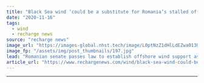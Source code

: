 ```yaml
---
title: "Black Sea wind ‘could be a substitute for Romania’s stalled offshore gas projects’ -  report"
date: "2020-11-16"
tags: 
  - wind
  - recharge news
source: "recharge news"
image_url: "https://images-global.nhst.tech/image/L0ptNzZ1dHlLdEZwa013UGJYeHBXdENYN0xHb0tZN1hNUHpiZVh3MmEycz0=/nhst/binary/58ad68c9ee33433e30b5004652f1d2ea"
image_fp: "/assets/img/post_thumbnails/197.jpg"
lead: "Romanian senate passes law to establish offshore wind support as Brussels-based think tank sees huge potential for Black Sea"
article_url: "https://www.rechargenews.com/wind/black-sea-wind-could-be-a-substitute-for-romania-s-stalled-offshore-gas-projects-report/2-1-913135"
---
```


---
